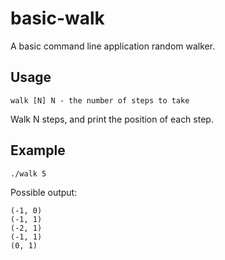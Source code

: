 # basic-walk
A basic command line application random walker.

## Usage
``
walk [N]
 N - the number of steps to take
``

Walk N steps, and print the position of each step.

## Example

```sh
./walk 5
```

Possible output:

```
(-1, 0)
(-1, 1)
(-2, 1)
(-1, 1)
(0, 1)
```